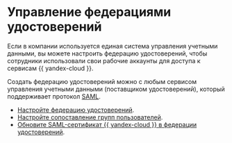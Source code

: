 # Управление федерациями удостоверений

Если в компании используется единая система управления учетными данными, вы можете настроить федерацию удостоверений, чтобы сотрудники использовали свои рабочие аккаунты для доступа к сервисам {{ yandex-cloud }}.

Создать федерацию удостоверений можно с любым сервисом управления учетными данными (поставщиком удостоверений), который поддерживает протокол [SAML]({{link-saml}}).

* [Настройте федерацию удостоверений](./setup-federation.md).
* [Настройте сопоставление групп пользователей](./federation-group-mapping.md).
* [Обновите SAML-сертификат {{ yandex-cloud }} в федерации удостоверений](./renew-yc-certificate.md).